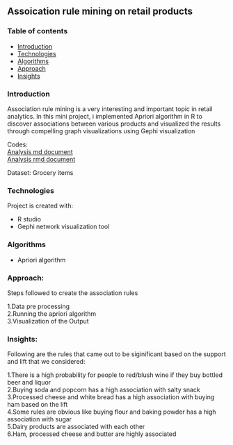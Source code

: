 ## Assoication rule mining on retail products

### Table of contents
* [Introduction](#introduction)
* [Technologies](#technologies)
* [Algorithms](#algorithms)
* [Approach](#approach)
* [Insights](#insights)

### Introduction
Association rule mining is a very interesting and important topic in retail analytics. In this mini project, i implemented Apriori algorithm in R to discover associations between various products and visualized the results through compelling graph visualizations using Gephi visualization

Codes:  
[Analysis md document](https://github.com/akhilesh-reddy/Data-Science-Mini-projects/blob/master/Association%20rules/Association%20rules.md)  
[Analysis rmd document](https://github.com/akhilesh-reddy/Data-Science-Mini-projects/blob/master/Association%20rules/Association%20rules.rmd)

Dataset: Grocery items  

### Technologies  
Project is created with:  
* R studio  
* Gephi network visualization tool
 
### Algorithms
* Apriori algorithm

### Approach:  

Steps followed to create the association rules  

1.Data pre processing  
2.Running the apriori algorithm  
3.Visualization of the Output  

### Insights:  
Following are the rules that came out to be siginificant based on the support and lift that we considered:  

1.There is a high probability for people to red/blush wine if they buy bottled beer and liquor  
2.Buying soda and popcorn has a high association with salty snack  
3.Processed cheese and white bread has a high association with buying ham based on the lift  
4.Some rules are obvious like buying flour and baking powder has a high association with sugar  
5.Dairy products are associated with each other  
6.Ham, processed cheese and butter are highly associated  
